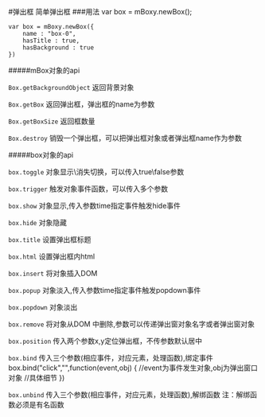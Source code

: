 #弹出框
简单弹出框
###用法
    var box = mBoxy.newBox();

    var box = mBoxy.newBox({
        name : "box-0",
    	hasTitle : true,
    	hasBackground : true
    })

#####mBox对象的api

`Box.getBackgroundObject`
返回背景对象

`Box.getBox`
返回弹出框，弹出框的name为参数

`Box.getBoxSize`
返回框数量

`Box.destroy`
销毁一个弹出框，可以把弹出框对象或者弹出框name作为参数

#####box对象的api

`box.toggle`
对象显示\消失切换，可以传入true\false参数

`box.trigger`
触发对象事件函数，可以传入多个参数

`box.show`
对象显示,传入参数time指定事件触发hide事件

`box.hide`
对象隐藏

`box.title`
设置弹出框标题

`box.html`
设置弹出框内html

`box.insert`
将对象插入DOM

`box.popup`
对象淡入,传入参数time指定事件触发popdown事件

`box.popdown`
对象淡出

`box.remove`
将对象从DOM 中删除,参数可以传递弹出窗对象名字或者弹出窗对象

`box.position`
传入两个参数x,y定位弹出框，不传参数默认居中

`box.bind`
传入三个参数(相应事件，对应元素，处理函数),绑定事件
	box.bind("click","",function(event,obj) {	//event为事件发生对象,obj为弹出窗口对象
		//具体细节
	})

`box.unbind`
传入三个参数(相应事件，对应元素，处理函数),解绑函数
注：解绑函数必须是有名函数
